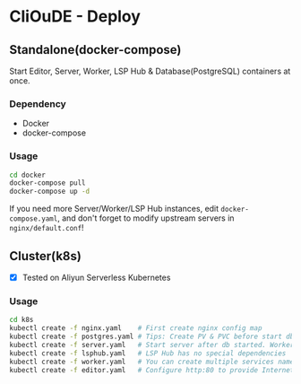 # CliOuDE - Deploy

## Standalone(docker-compose)

Start Editor, Server, Worker, LSP Hub & Database(PostgreSQL) containers at once.

### Dependency

* Docker
* docker-compose

### Usage
```sh
cd docker
docker-compose pull
docker-compose up -d
```

If you need more Server/Worker/LSP Hub instances, edit `docker-compose.yaml`, and don't forget to modify upstream servers in `nginx/default.conf`!


## Cluster(k8s)

- [x] Tested on Aliyun Serverless Kubernetes

### Usage

```sh
cd k8s
kubectl create -f nginx.yaml    # First create nginx config map
kubectl create -f postgres.yaml # Tips: Create PV & PVC before start db
kubectl create -f server.yaml   # Start server after db started. Worker & editor rely on this
kubectl create -f lsphub.yaml   # LSP Hub has no special dependencies
kubectl create -f worker.yaml   # You can create multiple services named by worker1, worker2, worker3..
kubectl create -f editor.yaml   # Configure http:80 to provide Internet access
```